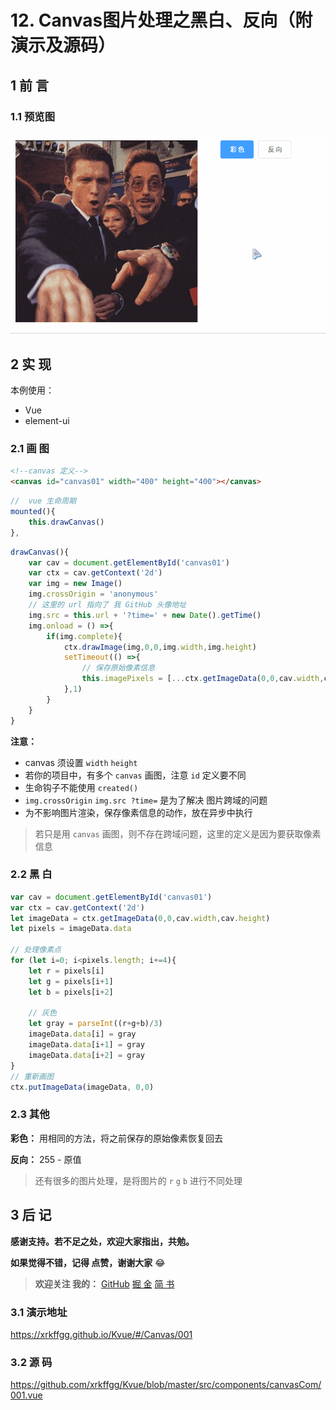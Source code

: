 # 12. Canvas图片处理之黑白、反向（附演示及源码）
## 1 前 言
### 1.1 预览图

![](https://github.com/xrkffgg/Kimg/blob/master/blog/12-1.gif?raw=true)

## 2 实 现
本例使用：
- Vue
- element-ui

### 2.1 画 图
```html
<!--canvas 定义-->
<canvas id="canvas01" width="400" height="400"></canvas>
```

```js
//  vue 生命周期
mounted(){
    this.drawCanvas()
},
```
```js
drawCanvas(){
    var cav = document.getElementById('canvas01')
    var ctx = cav.getContext('2d')
    var img = new Image()
    img.crossOrigin = 'anonymous'
    // 这里的 url 指向了 我 GitHub 头像地址
    img.src = this.url + '?time=' + new Date().getTime()
    img.onload = () =>{
        if(img.complete){
            ctx.drawImage(img,0,0,img.width,img.height)
            setTimeout(() =>{
                // 保存原始像素信息
                this.imagePixels = [...ctx.getImageData(0,0,cav.width,cav.height).data]
            },1)
        }
    }
}
```
**注意：**
- canvas 须设置 `width` `height`
- 若你的项目中，有多个 `canvas` 画图，注意 `id` 定义要不同
- 生命钩子不能使用 `created()`
- `img.crossOrigin` `img.src ?time=` 是为了解决 图片跨域的问题
- 为不影响图片渲染，保存像素信息的动作，放在异步中执行

> 若只是用 `canvas` 画图，则不存在跨域问题，这里的定义是因为要获取像素信息

### 2.2 黑 白
```js
var cav = document.getElementById('canvas01')
var ctx = cav.getContext('2d')
let imageData = ctx.getImageData(0,0,cav.width,cav.height)
let pixels = imageData.data

// 处理像素点
for (let i=0; i<pixels.length; i+=4){
    let r = pixels[i]
    let g = pixels[i+1]
    let b = pixels[i+2]

    // 灰色
    let gray = parseInt((r+g+b)/3)
    imageData.data[i] = gray
    imageData.data[i+1] = gray
    imageData.data[i+2] = gray
}
// 重新画图
ctx.putImageData(imageData, 0,0)
```

### 2.3 其他
**彩色：** 用相同的方法，将之前保存的原始像素恢复回去

**反向：** 255 - 原值

> 还有很多的图片处理，是将图片的 `r` `g` `b` 进行不同处理

## 3 后 记
**感谢支持。若不足之处，欢迎大家指出，共勉。**

**如果觉得不错，记得 点赞，谢谢大家** 😂 

> **欢迎关注 我的：** [GitHub](https://github.com/xrkffgg) [掘 金](https://juejin.im/user/59c369496fb9a00a4843a3e2) [简 书](https://www.jianshu.com/u/4ca4daac5890)

### 3.1 演示地址
https://xrkffgg.github.io/Kvue/#/Canvas/001

### 3.2 源 码
https://github.com/xrkffgg/Kvue/blob/master/src/components/canvasCom/001.vue